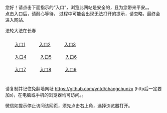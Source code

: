 您好！请点击下面指示的“入口”，浏览此网站是安全的，且为您带来平安。。 <br/>
点击入口后，请耐心等待， 过程中可能会出现无法打开的提示，请忽略，最终会进入网站. </br>

法轮大法在长春<br/>
<div style="padding:10px"><a style="margin:20px" target="_blank" href="https://d248v1ldbqo4zy.cloudfront.net/2Qpsp?vwezozd" id="ccLink1" rel="nofollow">入口1</a> <a target="_blank" style="margin:20px" href="https://d28e2yzk97hbmp.cloudfront.net/2Qpsp?nhitvig" id="ccLink2" rel="nofollow">入口2</a> <a style="margin:20px" target="_blank" href="https://d2okg3m41jxoye.cloudfront.net/2Qpsp?zibsvc" id="ccLink3" rel="nofollow">入口3</a></div>

<div style="padding:10px" ><a style="margin:20px" target="_blank" href="https://d248v1ldbqo4zy.cloudfront.net/2Qpsp?vwezozd" id="ccLink4" rel="nofollow">入口4</a> <a style="margin:20px" href="https://d28e2yzk97hbmp.cloudfront.net/2Qpsp?nhitvig" target="_blank" id="ccLink5" rel="nofollow">入口5</a> <a style="margin:20px" href="https://d2okg3m41jxoye.cloudfront.net/2Qpsp?zibsvc" target="_blank" id="ccLink6" rel="nofollow">入口6</a></div>

<div style="padding:10px"><a style="margin:20px" target="_blank" href="https://d248v1ldbqo4zy.cloudfront.net/2Qpsp?vwezozd" id="ccLink7" rel="nofollow">入口7</a> <a style="margin:20px" href="https://d28e2yzk97hbmp.cloudfront.net/2Qpsp?nhitvig" target="_blank" id="ccLink8" rel="nofollow">入口8</a> <a style="margin:20px" target="_blank" href="https://d2okg3m41jxoye.cloudfront.net/2Qpsp?zibsvc" id="ccLink9" rel="nofollow">入口9</a></div>

<br/>



请复制并记住免翻墙网址 https://github.com/yntd/changchunzx (http后一定要加s)，在电脑或手机的浏览器均可访问。。<br/>

微信如提示停止访问该网页，须先点击右上角，选择浏览器打开。

